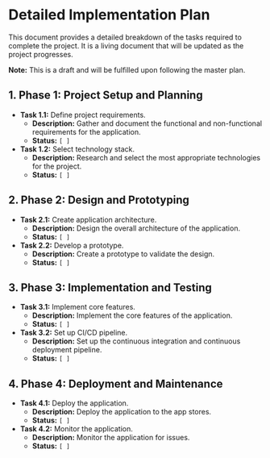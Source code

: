 # Detailed Implementation Plan

This document provides a detailed breakdown of the tasks required to complete the project. It is a living document that will be updated as the project progresses.

**Note:** This is a draft and will be fulfilled upon following the master plan.

## 1. Phase 1: Project Setup and Planning

*   **Task 1.1:** Define project requirements.
    *   **Description:** Gather and document the functional and non-functional requirements for the application.
    *   **Status:** `[ ]`
*   **Task 1.2:** Select technology stack.
    *   **Description:** Research and select the most appropriate technologies for the project.
    *   **Status:** `[ ]`

## 2. Phase 2: Design and Prototyping

*   **Task 2.1:** Create application architecture.
    *   **Description:** Design the overall architecture of the application.
    *   **Status:** `[ ]`
*   **Task 2.2:** Develop a prototype.
    *   **Description:** Create a prototype to validate the design.
    *   **Status:** `[ ]`

## 3. Phase 3: Implementation and Testing

*   **Task 3.1:** Implement core features.
    *   **Description:** Implement the core features of the application.
    *   **Status:** `[ ]`
*   **Task 3.2:** Set up CI/CD pipeline.
    *   **Description:** Set up the continuous integration and continuous deployment pipeline.
    *   **Status:** `[ ]`

## 4. Phase 4: Deployment and Maintenance

*   **Task 4.1:** Deploy the application.
    *   **Description:** Deploy the application to the app stores.
    *   **Status:** `[ ]`
*   **Task 4.2:** Monitor the application.
    *   **Description:** Monitor the application for issues.
    *   **Status:** `[ ]`